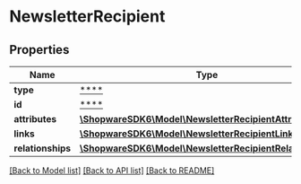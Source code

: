 # NewsletterRecipient

## Properties
Name | Type | Description | Notes
------------ | ------------- | ------------- | -------------
**type** | [****](.md) |  | [optional] 
**id** | [****](.md) |  | [optional] 
**attributes** | [**\ShopwareSDK6\Model\NewsletterRecipientAttributes**](NewsletterRecipientAttributes.md) |  | [optional] 
**links** | [**\ShopwareSDK6\Model\NewsletterRecipientLinks**](NewsletterRecipientLinks.md) |  | [optional] 
**relationships** | [**\ShopwareSDK6\Model\NewsletterRecipientRelationships**](NewsletterRecipientRelationships.md) |  | [optional] 

[[Back to Model list]](../../README.md#documentation-for-models) [[Back to API list]](../../README.md#documentation-for-api-endpoints) [[Back to README]](../../README.md)

